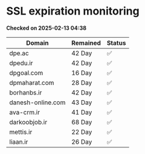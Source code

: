 # SSL expiration monitoring

**Checked on 2025-02-13 04:38**

| Domain | Remained | Status       |
|--------|----------|--------------|
| dpe.ac     | 42 Day   | ✅ |
| dpedu.ir     | 42 Day   | ✅ |
| dpgoal.com     | 16 Day   | ✅ |
| dpmaharat.com     | 28 Day   | ✅ |
| borhanbs.ir     | 42 Day   | ✅ |
| danesh-online.com     | 43 Day   | ✅ |
| ava-crm.ir     | 41 Day   | ✅ |
| darkoobjob.ir     | 68 Day   | ✅ |
| mettis.ir     | 22 Day   | ✅ |
| liaan.ir     | 26 Day   | ✅ |
